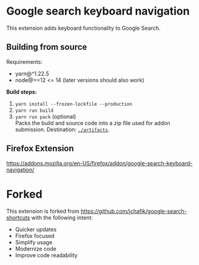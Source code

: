 # Google search keyboard navigation
This extension adds keyboard functionality to Google Search.

## Building from source

Requirements:
 - yarn@^1.22.5 
 - node@>=12 <= 14 (later versions should also work)

**Build steps:**  

1. `yarn install --frozen-lockfile --production`
1. `yarn run build`
1. `yarn run pack` (optional)  
   Packs the build and source code into a zip file used for addon submission. Destination: [`./artifacts`](./artifacts).

## Firefox Extension
<https://addons.mozilla.org/en-US/firefox/addon/google-search-keyboard-navigation/>

# Forked
This extension is forked from <https://github.com/jchafik/google-search-shortcuts> with the following intent:
- Quicker updates
- Firefox focused
- Simplify usage
- Modernize code
- Improve code readability
